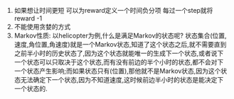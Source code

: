 1. 如果想让时间更短 可以为reward定义一个时间负分项 每过一个step就将reward -1
2. 不能使用贪婪的方式
3. Markov性质: 以helicopter为例,什么是满足Markov的状态呢? 状态集合(位置,速度,角位置,角速度)就是一个Markov状态,知道了这个状态之后,就不需要直到之前半小时的历史状态了,因为这个状态就能唯一的生成下一个状态,或者说下一个状态可以只取决于这个状态,而有没有前边的半个小时的状态,都不会对下一个状态产生影响;而如果状态只有(位置),那他就不是Markov状态,因为这个状态无法确定下一个状态,因为不知道速度,这时候前边半小时的状态是能决定下一个状态的.


